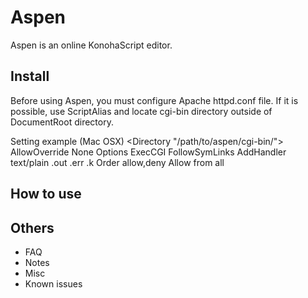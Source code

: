 Aspen
===========

Aspen is an online KonohaScript editor.

Install
----------

Before using Aspen, you must configure Apache httpd.conf file.
If it is possible, use ScriptAlias and locate cgi-bin directory outside of
DocumentRoot directory.

Setting example (Mac OSX)
	<Directory "/path/to/aspen/cgi-bin/">
		AllowOverride None
		Options ExecCGI FollowSymLinks
		AddHandler text/plain .out .err .k
		Order allow,deny
		Allow from all
	</Directory>

How to use
----------

Others
-----------------

* FAQ
* Notes
* Misc
* Known issues
